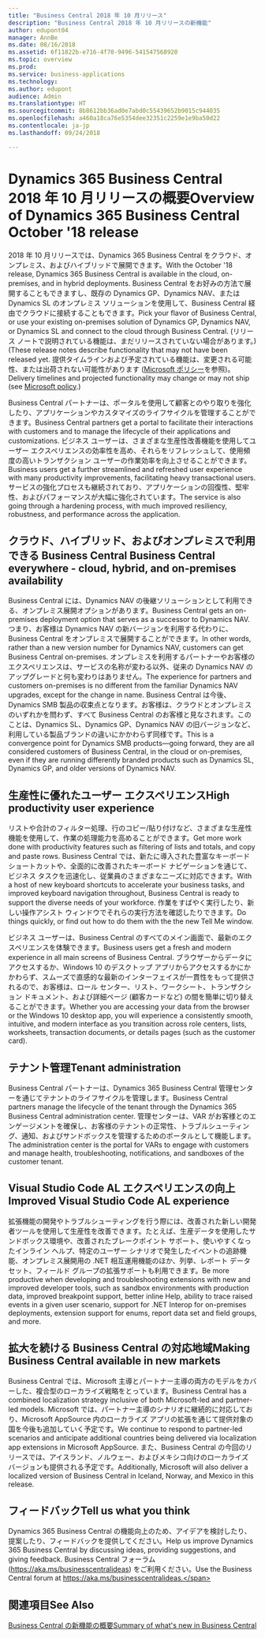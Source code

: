 ```yaml
---
title: "Business Central 2018 年 10 月リリース"
description: "Business Central 2018 年 10 月リリースの新機能"
author: edupont04
manager: AnnBe
ms.date: 08/16/2018
ms.assetid: 6f11822b-e716-4f70-9496-541547568920
ms.topic: overview
ms.prod: 
ms.service: business-applications
ms.technology: 
ms.author: edupont
audience: Admin
ms.translationtype: HT
ms.sourcegitcommit: 8b8612bb36ad0e7abd0c55439652b9015c944035
ms.openlocfilehash: a460a18ca76e5354dee32351c2259e1e9ba50d22
ms.contentlocale: ja-jp
ms.lasthandoff: 09/24/2018

---
```




#  <a name="overview-of-dynamics-365-business-central-october-18-release"></a><span data-ttu-id="c12c2-103">Dynamics 365 Business Central 2018 年 10 月リリースの概要</span><span class="sxs-lookup"><span data-stu-id="c12c2-103">Overview of Dynamics 365 Business Central October '18 release</span></span>



<span data-ttu-id="c12c2-104">2018 年 10 月リリースでは、Dynamics 365 Business Central をクラウド、オンプレミス、およびハイブリッドで展開できます。</span><span class="sxs-lookup"><span data-stu-id="c12c2-104">With the October '18 release, Dynamics 365 Business Central is available in the cloud, on-premises, and in hybrid deployments.</span></span> <span data-ttu-id="c12c2-105">Business Central をお好みの方法で展開することもできますし、既存の Dynamics GP、Dynamics NAV、または Dynamics SL のオンプレミス ソリューションを使用して、Business Central 経由でクラウドに接続することもできます。</span><span class="sxs-lookup"><span data-stu-id="c12c2-105">Pick your flavor of Business Central, or use your existing on-premises solution of Dynamics GP, Dynamics NAV, or Dynamics SL and connect to the cloud through Business Central.</span></span> <span data-ttu-id="c12c2-106">(リリース ノートで説明されている機能は、まだリリースされていない場合があります。)</span><span class="sxs-lookup"><span data-stu-id="c12c2-106">(These release notes describe functionality that may not have been released yet.</span></span> <span data-ttu-id="c12c2-107">提供タイムラインおよび予定されている機能は、変更される可能性、または出荷されない可能性があります ([Microsoft ポリシー](https://go.microsoft.com/fwlink/p/?linkid=2007332)を参照)。</span><span class="sxs-lookup"><span data-stu-id="c12c2-107">Delivery timelines and projected functionality may change or may not ship (see [Microsoft policy](https://go.microsoft.com/fwlink/p/?linkid=2007332).)</span></span>  

<span data-ttu-id="c12c2-108">Business Central パートナーは、ポータルを使用して顧客とのやり取りを強化したり、アプリケーションやカスタマイズのライフサイクルを管理することができます。</span><span class="sxs-lookup"><span data-stu-id="c12c2-108">Business Central partners get a portal to facilitate their interactions with customers and to manage the lifecycle of their applications and customizations.</span></span> <span data-ttu-id="c12c2-109">ビジネス ユーザーは、さまざまな生産性改善機能を使用してユーザー エクスペリエンスの効率性を高め、それらをリフレッシュして、使用頻度の高いトランザクション ユーザーの作業効率を向上させることができます。</span><span class="sxs-lookup"><span data-stu-id="c12c2-109">Business users get a further streamlined and refreshed user experience with many productivity improvements, facilitating heavy transactional users.</span></span> <span data-ttu-id="c12c2-110">サービスの強化プロセスも継続されており、アプリケーションの回復性、堅牢性、およびパフォーマンスが大幅に強化されています。</span><span class="sxs-lookup"><span data-stu-id="c12c2-110">The service is also going through a hardening process, with much improved resiliency, robustness, and performance across the application.</span></span>

## <a name="business-central-everywhere---cloud-hybrid-and-on-premises-availability"></a><span data-ttu-id="c12c2-111">クラウド、ハイブリッド、およびオンプレミスで利用できる Business Central </span><span class="sxs-lookup"><span data-stu-id="c12c2-111">Business Central everywhere - cloud, hybrid, and on-premises availability</span></span>
<span data-ttu-id="c12c2-112">Business Central には、Dynamics NAV の後継ソリューションとして利用できる、オンプレミス展開オプションがあります。</span><span class="sxs-lookup"><span data-stu-id="c12c2-112">Business Central gets an on-premises deployment option that serves as a successor to Dynamics NAV.</span></span> <span data-ttu-id="c12c2-113">つまり、お客様は Dynamics NAV の新バージョンを利用する代わりに、Business Central をオンプレミスで展開することができます。</span><span class="sxs-lookup"><span data-stu-id="c12c2-113">In other words, rather than a new version number for Dynamics NAV, customers can get Business Central on-premises.</span></span> <span data-ttu-id="c12c2-114">オンプレミスを利用するパートナーやお客様のエクスペリエンスは、サービスの名称が変わる以外、従来の Dynamics NAV のアップグレードと何も変わりはありません。</span><span class="sxs-lookup"><span data-stu-id="c12c2-114">The experience for partners and customers on-premises is no different from the familiar Dynamics NAV upgrades, except for the change in name.</span></span> <span data-ttu-id="c12c2-115">Business Central は今後、Dynamics SMB 製品の収束点となります。お客様は、クラウドとオンプレミスのいずれかを問わず、すべて Business Central のお客様と見なされます。このことは、Dynamics SL、Dynamics GP、Dynamics NAV の旧バージョンなど、利用している製品ブランドの違いにかかわらず同様です。</span><span class="sxs-lookup"><span data-stu-id="c12c2-115">This is a convergence point for Dynamics SMB products—going forward, they are all considered customers of Business Central, in the cloud or on-premises, even if they are running differently branded products such as Dynamics SL, Dynamics GP, and older versions of Dynamics NAV.</span></span>

## <a name="high-productivity-user-experience"></a><span data-ttu-id="c12c2-116">生産性に優れたユーザー エクスペリエンス</span><span class="sxs-lookup"><span data-stu-id="c12c2-116">High productivity user experience</span></span>
<span data-ttu-id="c12c2-117">リストや合計のフィルター処理、行のコピー/貼り付けなど、さまざまな生産性機能を使用して、作業の処理能力を高めることができます。</span><span class="sxs-lookup"><span data-stu-id="c12c2-117">Get more work done with productivity features such as filtering of lists and totals, and copy and paste rows.</span></span> <span data-ttu-id="c12c2-118">Business Central では、新たに導入された豊富なキーボード ショートカットや、全面的に改善されたキーボード ナビゲーションを通じて、ビジネス タスクを迅速化し、従業員のさまざまなニーズに対応できます。</span><span class="sxs-lookup"><span data-stu-id="c12c2-118">With a host of new keyboard shortcuts to accelerate your business tasks, and improved keyboard navigation throughout, Business Central is ready to support the diverse needs of your workforce.</span></span> <span data-ttu-id="c12c2-119">作業をすばやく実行したり、新しい操作アシスト ウィンドウでそれらの実行方法を確認したりできます。</span><span class="sxs-lookup"><span data-stu-id="c12c2-119">Do things quickly, or find out how to do them with the the new Tell Me window.</span></span>

<span data-ttu-id="c12c2-120">ビジネス ユーザーは、Business Central のすべてのメイン画面で、最新のエクスペリエンスを体験できます。</span><span class="sxs-lookup"><span data-stu-id="c12c2-120">Business users get a fresh and modern experience in all main screens of Business Central.</span></span> <span data-ttu-id="c12c2-121">ブラウザーからデータにアクセスするか、Windows 10 のデスクトップ アプリからアクセスするかにかかわらず、スムーズで直感的な最新のインターフェイスが一貫性をもって提供されるので、お客様は、ロール センター、リスト、ワークシート、トランザクション ドキュメント、および詳細ページ (顧客カードなど) の間を簡単に切り替えることができます。</span><span class="sxs-lookup"><span data-stu-id="c12c2-121">Whether you are accessing your data from the browser or the Windows 10 desktop app, you will experience a consistently smooth, intuitive, and modern interface as you transition across role centers, lists, worksheets, transaction documents, or details pages (such as the customer card).</span></span>

## <a name="tenant-administration"></a><span data-ttu-id="c12c2-122">テナント管理</span><span class="sxs-lookup"><span data-stu-id="c12c2-122">Tenant administration</span></span>
<span data-ttu-id="c12c2-123">Business Central パートナーは、Dynamics 365 Business Central 管理センターを通じてテナントのライフサイクルを管理します。</span><span class="sxs-lookup"><span data-stu-id="c12c2-123">Business Central partners manage the lifecycle of the tenant through the Dynamics 365 Business Central administration center.</span></span> <span data-ttu-id="c12c2-124">管理センターは、VAR がお客様とのエンゲージメントを確保し、お客様のテナントの正常性、トラブルシューティング、通知、およびサンドボックスを管理するためのポータルとして機能します。</span><span class="sxs-lookup"><span data-stu-id="c12c2-124">The administration center is the portal for VARs to engage with customers and manage health, troubleshooting, notifications, and sandboxes of the customer tenant.</span></span>  

## <a name="improved-visual-studio-code-al-experience"></a><span data-ttu-id="c12c2-125">Visual Studio Code AL エクスペリエンスの向上</span><span class="sxs-lookup"><span data-stu-id="c12c2-125">Improved Visual Studio Code AL experience</span></span>
<span data-ttu-id="c12c2-126">拡張機能の開発やトラブルシューティングを行う際には、改善された新しい開発者ツールを使用して生産性を改善できます。たとえば、生産データを使用したサンドボックス環境や、改善されたブレークポイント サポート、使いやすくなったインライン ヘルプ、特定のユーザー シナリオで発生したイベントの追跡機能、オンプレミス展開用の .NET 相互運用機能のほか、列挙、レポート データ セット、フィールド グループの拡張サポートも利用できます。</span><span class="sxs-lookup"><span data-stu-id="c12c2-126">Be more productive when developing and troubleshooting extensions with new and improved developer tools, such as sandbox environments with production data, improved breakpoint support, better inline Help, ability to trace raised events in a given user scenario, support for .NET Interop for on-premises deployments, extension support for enums, report data set and field groups, and more.</span></span>

## <a name="making-business-central-available-in-new-markets"></a><span data-ttu-id="c12c2-127">拡大を続ける Business Central の対応地域</span><span class="sxs-lookup"><span data-stu-id="c12c2-127">Making Business Central available in new markets</span></span>
<span data-ttu-id="c12c2-128">Business Central では、Microsoft 主導とパートナー主導の両方のモデルをカバーした、複合型のローカライズ戦略をとっています。</span><span class="sxs-lookup"><span data-stu-id="c12c2-128">Business Central has a combined localization strategy inclusive of both Microsoft-led and partner-led models.</span></span> <span data-ttu-id="c12c2-129">Microsoft では、パートナー主導のシナリオに継続的に対応しており、Microsoft AppSource 内のローカライズ アプリの拡張を通じて提供対象の国を今後も追加していく予定です。</span><span class="sxs-lookup"><span data-stu-id="c12c2-129">We continue to respond to partner-led scenarios and anticipate additional countries being delivered via localization app extensions in Microsoft AppSource.</span></span> <span data-ttu-id="c12c2-130">また、Business Central の今回のリリースでは、アイスランド、ノルウェー、およびメキシコ向けのローカライズ バージョンも提供される予定です。</span><span class="sxs-lookup"><span data-stu-id="c12c2-130">Additionally, Microsoft will also deliver a localized version of Business Central in Iceland, Norway, and Mexico in this release.</span></span>  

## <a name="tell-us-what-you-think"></a><span data-ttu-id="c12c2-131">フィードバック</span><span class="sxs-lookup"><span data-stu-id="c12c2-131">Tell us what you think</span></span>
<span data-ttu-id="c12c2-132">Dynamics 365 Business Central の機能向上のため、アイデアを検討したり、提案したり、フィードバックを提供してください。</span><span class="sxs-lookup"><span data-stu-id="c12c2-132">Help us improve Dynamics 365 Business Central by discussing ideas, providing suggestions, and giving feedback.</span></span> <span data-ttu-id="c12c2-133">Business Central フォーラム (https://aka.ms/businesscentralideas) をご利用ください。</span><span class="sxs-lookup"><span data-stu-id="c12c2-133">Use the Business Central forum at https://aka.ms/businesscentralideas.</span></span>  

## <a name="see-also"></a><span data-ttu-id="c12c2-134">関連項目</span><span class="sxs-lookup"><span data-stu-id="c12c2-134">See Also</span></span>
[<span data-ttu-id="c12c2-135">Business Central の新機能の概要</span><span class="sxs-lookup"><span data-stu-id="c12c2-135">Summary of what's new in Business Central</span></span>](planned-features.md)  

